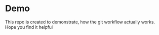 # Demo

This repo is created to demonstrate, how the git workflow actually works.
Hope you find it helpful
